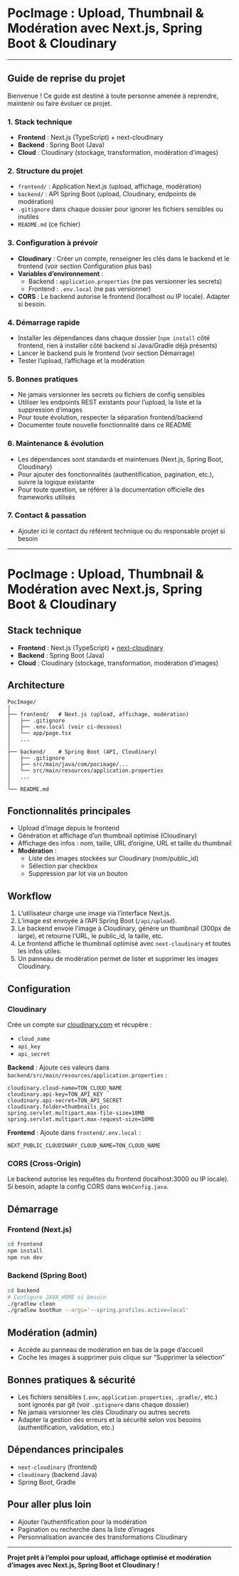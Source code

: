 # PocImage : Upload, Thumbnail & Modération avec Next.js, Spring Boot & Cloudinary

---

## Guide de reprise du projet

Bienvenue ! Ce guide est destiné à toute personne amenée à reprendre, maintenir ou faire évoluer ce projet.

### 1. Stack technique
- **Frontend** : Next.js (TypeScript) + next-cloudinary
- **Backend** : Spring Boot (Java)
- **Cloud** : Cloudinary (stockage, transformation, modération d’images)

### 2. Structure du projet
- `frontend/` : Application Next.js (upload, affichage, modération)
- `backend/` : API Spring Boot (upload, Cloudinary, endpoints de modération)
- `.gitignore` dans chaque dossier pour ignorer les fichiers sensibles ou inutiles
- `README.md` (ce fichier)

### 3. Configuration à prévoir
- **Cloudinary** : Créer un compte, renseigner les clés dans le backend et le frontend (voir section Configuration plus bas)
- **Variables d’environnement** :
  - Backend : `application.properties` (ne pas versionner les secrets)
  - Frontend : `.env.local` (ne pas versionner)
- **CORS** : Le backend autorise le frontend (localhost ou IP locale). Adapter si besoin.

### 4. Démarrage rapide
- Installer les dépendances dans chaque dossier (`npm install` côté frontend, rien à installer côté backend si Java/Gradle déjà présents)
- Lancer le backend puis le frontend (voir section Démarrage)
- Tester l’upload, l’affichage et la modération

### 5. Bonnes pratiques
- Ne jamais versionner les secrets ou fichiers de config sensibles
- Utiliser les endpoints REST existants pour l’upload, la liste et la suppression d’images
- Pour toute évolution, respecter la séparation frontend/backend
- Documenter toute nouvelle fonctionnalité dans ce README

### 6. Maintenance & évolution
- Les dépendances sont standards et maintenues (Next.js, Spring Boot, Cloudinary)
- Pour ajouter des fonctionnalités (authentification, pagination, etc.), suivre la logique existante
- Pour toute question, se référer à la documentation officielle des frameworks utilisés

### 7. Contact & passation
- Ajouter ici le contact du référent technique ou du responsable projet si besoin

---

# PocImage : Upload, Thumbnail & Modération avec Next.js, Spring Boot & Cloudinary

## Stack technique

- **Frontend** : Next.js (TypeScript) + [next-cloudinary](https://www.npmjs.com/package/next-cloudinary)
- **Backend** : Spring Boot (Java)
- **Cloud** : Cloudinary (stockage, transformation, modération d’images)

## Architecture

```
PocImage/
│
├── frontend/   # Next.js (upload, affichage, modération)
│   ├── .gitignore
│   ├── .env.local (voir ci-dessous)
│   └── app/page.tsx
│   ...
│
├── backend/    # Spring Boot (API, Cloudinary)
│   ├── .gitignore
│   ├── src/main/java/com/pocimage/...
│   └── src/main/resources/application.properties
│   ...
│
└── README.md
```

## Fonctionnalités principales

- Upload d’image depuis le frontend
- Génération et affichage d’un thumbnail optimisé (Cloudinary)
- Affichage des infos : nom, taille, URL d’origine, URL et taille du thumbnail
- **Modération** :
  - Liste des images stockées sur Cloudinary (nom/public_id)
  - Sélection par checkbox
  - Suppression par lot via un bouton

## Workflow

1. L’utilisateur charge une image via l’interface Next.js.
2. L’image est envoyée à l’API Spring Boot (`/api/upload`).
3. Le backend envoie l’image à Cloudinary, génère un thumbnail (300px de large), et retourne l’URL, le public_id, la taille, etc.
4. Le frontend affiche le thumbnail optimisé avec `next-cloudinary` et toutes les infos utiles.
5. Un panneau de modération permet de lister et supprimer les images Cloudinary.

## Configuration

### Cloudinary
Crée un compte sur [cloudinary.com](https://cloudinary.com/) et récupère :
- `cloud_name`
- `api_key`
- `api_secret`

**Backend** :
Ajoute ces valeurs dans `backend/src/main/resources/application.properties` :
```
cloudinary.cloud-name=TON_CLOUD_NAME
cloudinary.api-key=TON_API_KEY
cloudinary.api-secret=TON_API_SECRET
cloudinary.folder=thumbnails_poc
spring.servlet.multipart.max-file-size=10MB
spring.servlet.multipart.max-request-size=10MB
```

**Frontend** :
Ajoute dans `frontend/.env.local` :
```
NEXT_PUBLIC_CLOUDINARY_CLOUD_NAME=TON_CLOUD_NAME
```

### CORS (Cross-Origin)
Le backend autorise les requêtes du frontend (localhost:3000 ou IP locale). Si besoin, adapte la config CORS dans `WebConfig.java`.

## Démarrage

### Frontend (Next.js)
```bash
cd frontend
npm install
npm run dev
```

### Backend (Spring Boot)
```bash
cd backend
# Configure JAVA_HOME si besoin
./gradlew clean
./gradlew bootRun --args='--spring.profiles.active=local'
```

## Modération (admin)
- Accède au panneau de modération en bas de la page d’accueil
- Coche les images à supprimer puis clique sur “Supprimer la sélection”

## Bonnes pratiques & sécurité
- Les fichiers sensibles (`.env`, `application.properties`, `.gradle/`, etc.) sont ignorés par git (voir `.gitignore` dans chaque dossier)
- Ne jamais versionner les clés Cloudinary ou autres secrets
- Adapter la gestion des erreurs et la sécurité selon vos besoins (authentification, validation, etc.)

## Dépendances principales
- `next-cloudinary` (frontend)
- `cloudinary` (backend Java)
- Spring Boot, Gradle

## Pour aller plus loin
- Ajouter l’authentification pour la modération
- Pagination ou recherche dans la liste d’images
- Personnalisation avancée des transformations Cloudinary

---

**Projet prêt à l’emploi pour upload, affichage optimisé et modération d’images avec Next.js, Spring Boot et Cloudinary !** 

